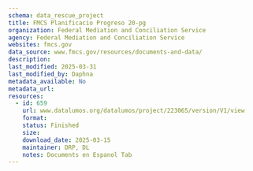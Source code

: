 ```yaml
---
schema: data_rescue_project 
title: FMCS Planificacio Progreso 20-pg
organization: Federal Mediation and Conciliation Service
agency: Federal Mediation and Conciliation Service
websites: fmcs.gov
data_source: www.fmcs.gov/resources/documents-and-data/
description: 
last_modified: 2025-03-31
last_modified_by: Daphna
metadata_available: No
metadata_url: 
resources:
  - id: 659
    url: www.datalumos.org/datalumos/project/223065/version/V1/view
    format: 
    status: Finished
    size: 
    download_date: 2025-03-15
    maintainer: DRP, DL
    notes: Documents en Espanol Tab
---
```

